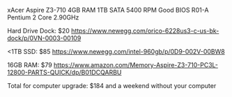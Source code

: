 xAcer Aspire Z3-710
4GB RAM
1TB SATA 5400 RPM Good
BIOS R01-A
Pentium 2 Core 2.90GHz


Hard Drive Dock: $20
https://www.newegg.com/orico-6228us3-c-us-bk-dock/p/0VN-0003-00109

<1TB SSD: $85
https://www.newegg.com/intel-960gb/p/0D9-002V-00BW8


16GB RAM: $79
https://www.amazon.com/Memory-Aspire-Z3-710-PC3L-12800-PARTS-QUICK/dp/B01DCQARBU

Total for computer upgrade: $184 and a weekend without your computer
